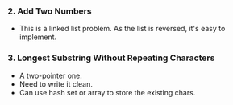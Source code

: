 ### 2. Add Two Numbers 
* This is a linked list problem. As the list is reversed, it's easy to implement. 

### 3. Longest Substring Without Repeating Characters 
* A two-pointer one.
* Need to write it clean.
* Can use hash set or array to store the existing chars.
